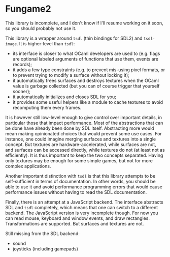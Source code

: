 # Fungame2

This library is incomplete, and I don't know if I'll resume working on it soon,
so you should probably not use it.

This library is a wrapper around `tsdl` (thin bindings for SDL2) and `tsdl-image`.
It is higher-level than `tsdl`:
- its interface is closer to what OCaml developers are used to
  (e.g. flags are optional labeled arguments of functions that use them,
  events are records);
- it adds a few type constraints (e.g. to prevent mis-using pixel formats,
  or to prevent trying to modify a surface without locking it);
- it automatically frees surfaces and destroys textures when the OCaml value is
  garbage collected (but you can of course trigger that yourself sooner);
- it automatically initializes and closes SDL for you;
- it provides some useful helpers like a module to cache textures to avoid recomputing
  them every frames.

It is however still low-level enough to give control over important details,
in particular those that impact performance. Most of the abstractions that can be done
have already been done by SDL itself. Abstracting more would mean making opinionated
choices that would prevent some use cases. For instance, one could imagine merging
surfaces and textures into a single concept. But textures are hardware-accelerated,
while surfaces are not, and surfaces can be accessed directly, while textures do not
(at least not as efficiently). It is thus important to keep the two concepts separated.
Having only textures may be enough for some simple games, but not for more complex
applications.

Another important distinction with `tsdl` is that this library attempts to be
self-sufficient in terms of documentation. In other words, you should be able to
use it and avoid performance programming errors that would cause performance issues
without having to read the SDL documentation.

Finally, there is an attempt at a JavaScript backend.
The interface abstracts SDL and `tsdl` completely, which means that one can switch
to a different backend. The JavaScript version is very incomplete though.
For now you can read mouse, keyboard and window events, and draw rectangles.
Transformations are supported. But surfaces and textures are not.

Still missing from the SDL backend:
- sound
- joysticks (including gamepads)

